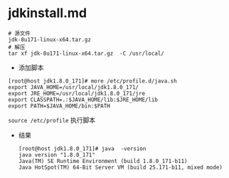 # jdkinstall.md

```text
# 源文件
jdk-8u171-linux-x64.tar.gz
# 解压
tar xf jdk-8u171-linux-x64.tar.gz  -C /usr/local/
```

* 添加脚本

```text
[root@host jdk1.8.0_171]# more /etc/profile.d/java.sh
export JAVA_HOME=/usr/local/jdk1.8.0_171/
export JRE_HOME=/usr/local/jdk1.8.0_171/jre
export CLASSPATH=.:$JAVA_HOME/lib:$JRE_HOME/lib
export PATH=$JAVA_HOME/bin:$PATH
```

`source /etc/profile` 执行脚本

* 结果

  ```text
  [root@host jdk1.8.0_171]# java  -version             
  java version "1.8.0_171"
  Java(TM) SE Runtime Environment (build 1.8.0_171-b11)
  Java HotSpot(TM) 64-Bit Server VM (build 25.171-b11, mixed mode)
  ```

